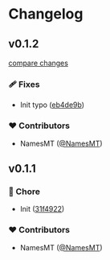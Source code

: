 # Changelog


## v0.1.2

[compare changes](https://github.com/namesmt/hono-cookie-state/compare/v0.1.1...v0.1.2)

### 🩹 Fixes

- Init typo ([eb4de9b](https://github.com/namesmt/hono-cookie-state/commit/eb4de9b))

### ❤️ Contributors

- NamesMT ([@NamesMT](https://github.com/NamesMT))

## v0.1.1


### 🏡 Chore

- Init ([31f4922](https://github.com/namesmt/hono-cookie-state/commit/31f4922))

### ❤️ Contributors

- NamesMT ([@NamesMT](https://github.com/NamesMT))

